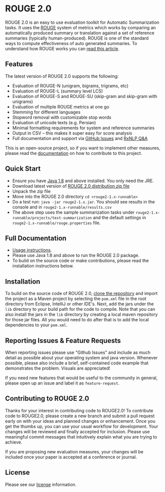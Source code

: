 # ROUGE 2.0

ROUGE 2.0 is an easy to use evaluation toolkit for Automatic Summarization tasks. It uses the [ROUGE](http://www.aclweb.org/anthology/W04-1013) system of metrics which works by comparing an automatically produced summary or translation against a set of reference summaries (typically human-produced). ROUGE is one of the standard ways to compute effectiveness of auto generated summaries. To understand how ROUGE works you can [read this article](http://www.rxnlp.com/how-rouge-works-for-evaluation-of-summarization-tasks/).


## Features

The latest version of ROUGE 2.0 supports the following:

* Evaluation of ROUGE-N (unigram, bigrams, trigrams, etc)
* Evaluation of ROUGE-L (summary level LCS)
* Evaluation of ROUGE-S and ROUGE-SU (skip-gram and skip-gram with unigrams)
* Evaluation of multiple ROUGE metrics at one go
* Stemming for different languages
* Stopword removal with customizable stop words
* Evaluation of unicode texts (e.g. Persian)
* Minimal formatting requirements for system and reference summaries
* Output in CSV – this makes it super easy for score analysis
* Full documentation and support via [GitHub Issues](https://github.com/RxNLP/ROUGE-2.0/issues) and [RxNLP Q&A](http://www.rxnlp.com/ask-question/#.WpnDHpPwZTY)

This is an open-source project, so if you want to implement other measures, please read the [documentation](#contributing-to-rouge20) on how to contribute to this project.  

## Quick Start
* Ensure you have [Java 1.8](https://java.com/en/download/) and above installed. You only need the JRE.
* Download latest version of [ROUGE 2.0 distribution zip file](https://github.com/RxNLP/ROUGE-2.0/tree/master/versions)
* Unpack the zip file
* Move into the ROUGE 2.0 directory `cd <rouge2-1.x-runnable>`
* Do a test run: `java -jar rouge2-1.x.jar`. You should see results in the console and in `rouge2-1.x-runnable/results.csv`
* The above step uses the sample summarization tasks under `rouge2-1.x-runnable/projects/test-summarization` and the default settings in `rouge2-1.x-runnable/rouge.properties` file.

## Full Documentation
* [Usage instructions](docs/usage-documentation.md). 
* Please use Java 1.8 and above to run the ROUGE 2.0 package. 
* To build on the source code or make contributions, please read the installation instructions below.

## Installation

To build on the source code of ROUGE 2.0, [clone the repository](https://github.com/RxNLP/ROUGE-2.0.git) and import the project as a Maven project by selecting the `pom.xml` file in the root directory from Eclipse, IntelliJ or other IDE's. Next, add the jars under the `lib` directory to your build path for the code to compile. Note that you can also install the jars in the `lib` directory by creating a local maven repository for those jar files. All you would need to do after that is to add the local dependencies to your `pom.xml`.


## Reporting Issues & Feature Requests

When reporting issues please use "Github Issues" and include as much detail as possible about your operating system and java version. Whenever possible, please also include a brief, self-contained code example that demonstrates the problem. Visuals are appreciated!

If you need new features that would be useful to the community in general, please open up an issue and label it as `feature-request`.

## Contributing to ROUGE 2.0

Thanks for your interest in contributing code to ROUGE2.0! To contribute code to ROUGE2.0, please create a new branch and submit a pull request early on with your ideas and planned changes or enhancement. Once you get the thumbs up, you can use your usual workflow for development. Your changes will be reviewed and finally accepted for inclusion. Please use meaningful commit messages that intuitively explain what you are trying to achieve.

If you are proposing new evaluation measures, your changes will be included once your paper is accepted at a conference or journal.

## License
Please see our [license](https://github.com/RxNLP/ROUGE-2.0/blob/master/LICENSE) information.
